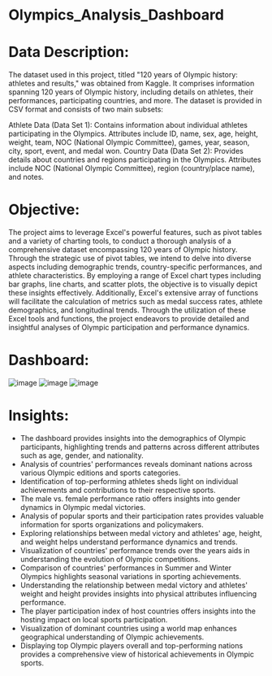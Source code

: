 # Olympics_Analysis_Dashboard

# Data Description:
The dataset used in this project, titled "120 years of Olympic history: athletes and results," was obtained from Kaggle. It comprises information spanning 120 years of Olympic history, including details on athletes, their performances, participating countries, and more. The dataset is provided in CSV format and consists of two main subsets:

Athlete Data (Data Set 1):
Contains information about individual athletes participating in the Olympics.
Attributes include ID, name, sex, age, height, weight, team, NOC (National Olympic Committee), games, year, season, city, sport, event, and medal won.
Country Data (Data Set 2):
Provides details about countries and regions participating in the Olympics.
Attributes include NOC (National Olympic Committee), region (country/place name), and notes.

# Objective:
The project aims to leverage Excel's powerful features, such as pivot tables and a variety of charting tools, to conduct a thorough analysis of a comprehensive dataset encompassing 120 years of Olympic history. Through the strategic use of pivot tables, we intend to delve into diverse aspects including demographic trends, country-specific performances, and athlete characteristics. By employing a range of Excel chart types including bar graphs, line charts, and scatter plots, the objective is to visually depict these insights effectively. Additionally, Excel's extensive array of functions will facilitate the calculation of metrics such as medal success rates, athlete demographics, and longitudinal trends. Through the utilization of these Excel tools and functions, the project endeavors to provide detailed and insightful analyses of Olympic participation and performance dynamics.

# Dashboard:
![image](https://github.com/DA-Atharv/Olympics_Analysis_Dashboard/assets/159448408/061f9cae-9820-443f-86db-2e91c3ce9b24)
![image](https://github.com/DA-Atharv/Olympics_Analysis_Dashboard/assets/159448408/0a0d2a21-5084-4609-a3cb-f30325504a06)
![image](https://github.com/DA-Atharv/Olympics_Analysis_Dashboard/assets/159448408/433b6560-7a2b-4e0d-8caf-6b15e0bf6923)

# Insights:
+ The dashboard provides insights into the demographics of Olympic participants, highlighting trends and patterns across different attributes such as age, gender, and nationality.
+ Analysis of countries' performances reveals dominant nations across various Olympic editions and sports categories.
+ Identification of top-performing athletes sheds light on individual achievements and contributions to their respective sports.
+ The male vs. female performance ratio offers insights into gender dynamics in Olympic medal victories.
+ Analysis of popular sports and their participation rates provides valuable information for sports organizations and policymakers.
+ Exploring relationships between medal victory and athletes' age, height, and weight helps understand performance dynamics and trends.
+ Visualization of countries' performance trends over the years aids in understanding the evolution of Olympic competitions.
+ Comparison of countries' performances in Summer and Winter Olympics highlights seasonal variations in sporting achievements.
+ Understanding the relationship between medal victory and athletes' weight and height provides insights into physical attributes influencing performance.
+ The player participation index of host countries offers insights into the hosting impact on local sports participation.
+ Visualization of dominant countries using a world map enhances geographical understanding of Olympic achievements.
+ Displaying top Olympic players overall and top-performing nations provides a comprehensive view of historical achievements in Olympic sports.
